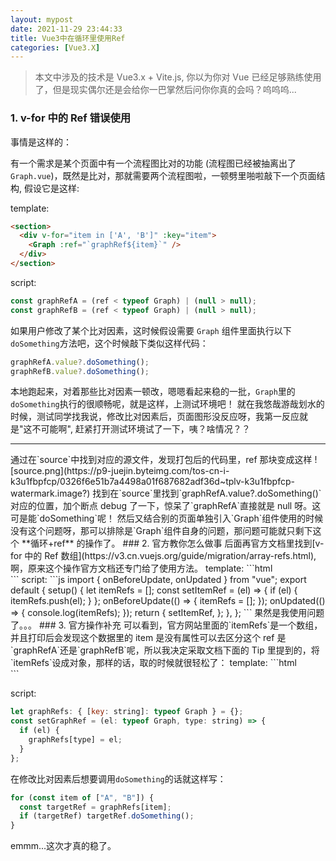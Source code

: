 ```yaml
---
layout: mypost
date: 2021-11-29 23:44:33
title: Vue3中在循环里使用Ref
categories: [Vue3.X]
---
```


> 本文中涉及的技术是 Vue3.x + Vite.js,
> 你以为你对 Vue 已经足够熟练使用了，但是现实偶尔还是会给你一巴掌然后问你你真的会吗？呜呜呜...

### 1. v-for 中的 Ref 错误使用

事情是这样的：

有一个需求是某个页面中有一个流程图比对的功能 (流程图已经被抽离出了`Graph.vue`)，既然是比对，那就需要两个流程图啦，一顿劈里啪啦敲下一个页面结构, 假设它是这样:

template:

```html
<section>
  <div v-for="item in ['A', 'B']" :key="item">
    <Graph :ref="`graphRef${item}`" />
  </div>
</section>
```

script:

```js
const graphRefA = (ref < typeof Graph) | (null > null);
const graphRefB = (ref < typeof Graph) | (null > null);
```

如果用户修改了某个比对因素，这时候假设需要 `Graph` 组件里面执行以下`doSomething`方法吧，这个时候敲下类似这样代码：

```js
graphRefA.value?.doSomething();
graphRefB.value?.doSomething();
```

本地跑起来，对着那些比对因素一顿改，嗯嗯看起来稳的一批，`Graph`里的`doSomething`执行的很顺畅呢，就是这样，上测试环境吧！
就在我悠哉游哉划水的时候，测试同学找我说，修改比对因素后，页面图形没反应呀，我第一反应就是"这不可能啊", 赶紧打开测试环境试了一下，咦？啥情况？？

<hr />
通过在`source`中找到对应的源文件，发现打包后的代码里，ref 那块变成这样
![source.png](https://p9-juejin.byteimg.com/tos-cn-i-k3u1fbpfcp/0326f6e51b7a4498a01f687682adf36d~tplv-k3u1fbpfcp-watermark.image?)
找到在`source`里找到`graphRefA.value?.doSomething()`对应的位置，加个断点 debug 了一下，惊呆了`graphRefA`直接就是 null 呀。这可是能`doSomething`呢！
然后又结合别的页面单独引入`Graph`组件使用的时候没有这个问题呀，那可以排除是`Graph`组件自身的问题，那问题可能就只剩下这个 **循环+ref** 的操作了。
### 2. 官方教你怎么做事
后面再官方文档里找到[v-for 中的 Ref 数组](https://v3.cn.vuejs.org/guide/migration/array-refs.html), 啊，原来这个操作官方文档还专门给了使用方法。
template:
```html
<div v-for="item in list" :ref="setItemRef"></div>
```
script:
```js
import { onBeforeUpdate, onUpdated } from "vue";
export default {
  setup() {
    let itemRefs = [];
    const setItemRef = (el) => {
      if (el) {
        itemRefs.push(el);
      }
    };
    onBeforeUpdate(() => {
      itemRefs = [];
    });
    onUpdated(() => {
      console.log(itemRefs);
    });
    return {
      setItemRef,
    };
  },
};
```
果然是我使用问题了。。。
### 3. 官方操作补充
可以看到，官方网站里面的`itemRefs`是一个数组，并且打印后会发现这个数据里的 item 是没有属性可以去区分这个 ref 是`graphRefA`还是`graphRefB`呢，所以我决定采取文档下面的 Tip 里提到的，将`itemRefs`设成对象，那样的话，取的时候就很轻松了：
template:
```html
<div v-for="item in ['A', 'B']" :key="item">
  <!-- <Graph :ref="(el) => setGraphRef(el, item)" /> -->
</div>
```

script:

```js
let graphRefs: { [key: string]: typeof Graph } = {};
const setGraphRef = (el: typeof Graph, type: string) => {
  if (el) {
    graphRefs[type] = el;
  }
};
```

在修改比对因素后想要调用`doSomething`的话就这样写：

```js
for (const item of ["A", "B"]) {
  const targetRef = graphRefs[item];
  if (targetRef) targetRef.doSomething();
}
```

emmm...这次才真的稳了。

